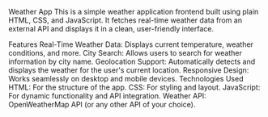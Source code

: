 Weather App 
This is a simple weather application frontend built using plain HTML, CSS, and JavaScript. It fetches real-time weather data from an external API and displays it in a clean, user-friendly interface.

Features
Real-Time Weather Data: Displays current temperature, weather conditions, and more.
City Search: Allows users to search for weather information by city name.
Geolocation Support: Automatically detects and displays the weather for the user's current location.
Responsive Design: Works seamlessly on desktop and mobile devices.
Technologies Used
HTML: For the structure of the app.
CSS: For styling and layout.
JavaScript: For dynamic functionality and API integration.
Weather API: OpenWeatherMap API (or any other API of your choice).
